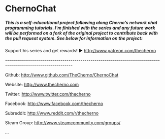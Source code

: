 ChernoChat
==========

<h5>This is a self-educational project following along Cherno's network chat programming tutorials. I'm finished with the series and any future work will be performed on a fork of the original project to contribute back with the pull request system. See below for information on the project:</h5>

Support his series and get rewards! ► http://www.patreon.com/thecherno

----------------------------------------­----------------------------------------­--------------------------------

Github: http://www.github.com/TheCherno/ChernoChat

Website: http://www.thecherno.com

Twitter: http://www.twitter.com/thecherno

Facebook: http://www.facebook.com/thecherno

Subreddit: http://www.reddit.com/r/thecherno

Steam Group: http://www.steamcommunity.com/groups/

...

